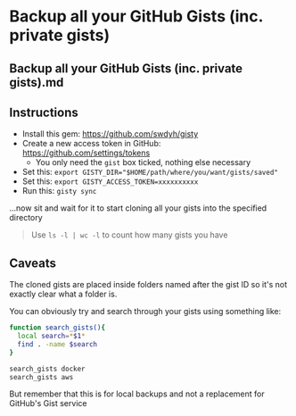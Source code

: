# Backup all your GitHub Gists (inc. private gists)

## Backup all your GitHub Gists (inc. private gists).md

## Instructions

- Install this gem: https://github.com/swdyh/gisty
- Create a new access token in GitHub: https://github.com/settings/tokens
  - You only need the `gist` box ticked, nothing else necessary
- Set this: `export GISTY_DIR="$HOME/path/where/you/want/gists/saved"`
- Set this: `export GISTY_ACCESS_TOKEN=xxxxxxxxxx`
- Run this: `gisty sync`

...now sit and wait for it to start cloning all your gists into the specified directory

> Use `ls -l | wc -l` to count how many gists you have

## Caveats

The cloned gists are placed inside folders named after the gist ID so it's not exactly clear what a folder is.

You can obviously try and search through your gists using something like:

```bash
function search_gists(){
  local search=*$1*
  find . -name $search
}

search_gists docker
search_gists aws
```

But remember that this is for local backups and not a replacement for GitHub's Gist service

